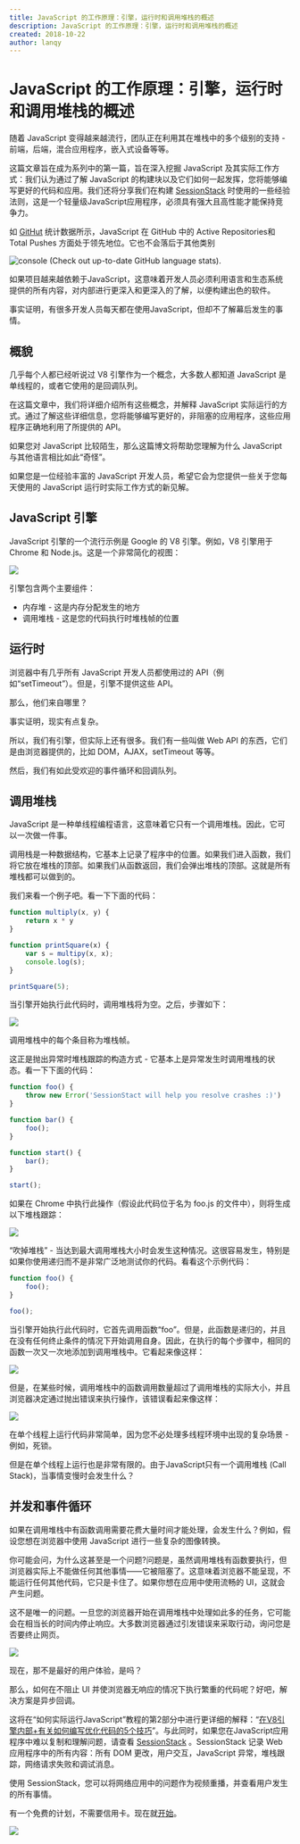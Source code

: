 ```yaml
---
title: JavaScript 的工作原理：引擎，运行时和调用堆栈的概述
description: JavaScript 的工作原理：引擎，运行时和调用堆栈的概述
created: 2018-10-22
author: lanqy
---
```


# JavaScript 的工作原理：引擎，运行时和调用堆栈的概述

随着 JavaScript 变得越来越流行，团队正在利用其在堆栈中的多个级别的支持 - 前端，后端，混合应用程序，嵌入式设备等等。

这篇文章旨在成为系列中的第一篇，旨在深入挖掘 JavaScript 及其实际工作方式：我们认为通过了解 JavaScript 的构建块以及它们如何一起发挥，您将能够编写更好的代码和应用。我们还将分享我们在构建 [SessionStack](https://www.sessionstack.com/?utm_source=medium&utm_medium=source&utm_content=javascript-series-post1-intro) 时使用的一些经验法则，这是一个轻量级JavaScript应用程序，必须具有强大且高性能才能保持竞争力。

如 [GitHut](https://githut.info/) 统计数据所示，JavaScript 在 GitHub 中的 Active Repositories和 Total Pushes 方面处于领先地位。它也不会落后于其他类别

![console](/images/1_Zf4reZZJ9DCKsXf5CSXghg.png)
(Check out up-to-date GitHub language stats).

如果项目越来越依赖于JavaScript，这意味着开发人员必须利用语言和生态系统提供的所有内容，对内部进行更深入和更深入的了解，以便构建出色的软件。

事实证明，有很多开发人员每天都在使用JavaScript，但却不了解幕后发生的事情。

## 概貌

几乎每个人都已经听说过 V8 引擎作为一个概念，大多数人都知道 JavaScript 是单线程的，或者它使用的是回调队列。

在这篇文章中，我们将详细介绍所有这些概念，并解释 JavaScript 实际运行的方式。通过了解这些详细信息，您将能够编写更好的，非阻塞的应用程序，这些应用程序正确地利用了所提供的 API。

如果您对 JavaScript 比较陌生，那么这篇博文将帮助您理解为什么 JavaScript 与其他语言相比如此“奇怪”。

如果您是一位经验丰富的 JavaScript 开发人员，希望它会为您提供一些关于您每天使用的 JavaScript 运行时实际工作方式的新见解。

## JavaScript 引擎

JavaScript 引擎的一个流行示例是 Google 的 V8 引擎。例如，V8 引擎用于 Chrome 和 Node.js。这是一个非常简化的视图：

![](/images/1_OnH_DlbNAPvB9KLxUCyMsA.png)

引擎包含两个主要组件：

- 内存堆 - 这是内存分配发生的地方
- 调用堆栈 - 这是您的代码执行时堆栈帧的位置

## 运行时

浏览器中有几乎所有 JavaScript 开发人员都使用过的 API（例如“setTimeout”）。但是，引擎不提供这些 API。

那么，他们来自哪里？

事实证明，现实有点复杂。

所以，我们有引擎，但实际上还有很多。我们有一些叫做 Web API 的东西，它们是由浏览器提供的，比如 DOM，AJAX，setTimeout 等等。

然后，我们有如此受欢迎的事件循环和回调队列。

## 调用堆栈

JavaScript 是一种单线程编程语言，这意味着它只有一个调用堆栈。因此，它可以一次做一件事。

调用栈是一种数据结构，它基本上记录了程序中的位置。如果我们进入函数，我们将它放在堆栈的顶部。如果我们从函数返回，我们会弹出堆栈的顶部。这就是所有堆栈都可以做到的。

我们来看一个例子吧。看一下下面的代码：

```javascript
function multiply(x, y) {
    return x * y
}

function printSquare(x) {
    var s = multipy(x, x);
    console.log(s);
}

printSquare(5);
```

当引擎开始执行此代码时，调用堆栈将为空。之后，步骤如下：

![](/images/1_Yp1KOt_UJ47HChmS9y7KXw.png)

调用堆栈中的每个条目称为堆栈帧。

这正是抛出异常时堆栈跟踪的构造方式 - 它基本上是异常发生时调用堆栈的状态。看一下下面的代码：

```javascript
function foo() {
    throw new Error('SessionStact will help you resolve crashes :)')
}

function bar() {
    foo();
}

function start() {
    bar();
}

start();
```

如果在 Chrome 中执行此操作（假设此代码位于名为 foo.js 的文件中），则将生成以下堆栈跟踪：

![](/images/1_T-W_ihvl-9rG4dn18kP3Qw.png)

“吹掉堆栈” - 当达到最大调用堆栈大小时会发生这种情况。这很容易发生，特别是如果你使用递归而不是非常广泛地测试你的代码。看看这个示例代码：

```javascript
function foo() {
    foo();
}

foo();
```

当引擎开始执行此代码时，它首先调用函数“foo”。但是，此函数是递归的，并且在没有任何终止条件的情况下开始调用自身。因此，在执行的每个步骤中，相同的函数一次又一次地添加到调用堆栈中。它看起来像这样：

![](/images/1_AycFMDy9tlDmNoc5LXd9-g.png)

但是，在某些时候，调用堆栈中的函数调用数量超过了调用堆栈的实际大小，并且浏览器决定通过抛出错误来执行操作，该错误看起来像这样：

![](/images/1_e0nEd59RPKz9coyY8FX-uw.png)

在单个线程上运行代码非常简单，因为您不必处理多线程环境中出现的复杂场景 - 例如，死锁。

但是在单个线程上运行也是非常有限的。由于JavaScript只有一个调用堆栈 (Call Stack)，当事情变慢时会发生什么？

## 并发和事件循环

如果在调用堆栈中有函数调用需要花费大量时间才能处理，会发生什么？例如，假设您想在浏览器中使用 JavaScript 进行一些复杂的图像转换。

你可能会问，为什么这甚至是一个问题?问题是，虽然调用堆栈有函数要执行，但浏览器实际上不能做任何其他事情——它被阻塞了。这意味着浏览器不能呈现，不能运行任何其他代码，它只是卡住了。如果你想在应用中使用流畅的 UI，这就会产生问题。

这不是唯一的问题。一旦您的浏览器开始在调用堆栈中处理如此多的任务，它可能会在相当长的时间内停止响应。大多数浏览器通过引发错误来采取行动，询问您是否要终止网页。

![](/images/1_WlMXK3rs_scqKTRV41au7g.jpeg)

现在，那不是最好的用户体验，是吗？

那么，如何在不阻止 UI 并使浏览器无响应的情况下执行繁重的代码呢？好吧，解决方案是异步回调。

这将在“如何实际运行JavaScript”教程的第2部分中进行更详细的解释：“[在V8引擎内部+有关如何编写优化代码的5个技巧](https://blog.sessionstack.com/how-javascript-works-inside-the-v8-engine-5-tips-on-how-to-write-optimized-code-ac089e62b12e)”。与此同时，如果您在JavaScript应用程序中难以复制和理解问题，请查看 [SessionStack](https://www.sessionstack.com/?utm_source=medium&utm_medium=blog&utm_content=Post-1-overview-outro) 。SessionStack 记录 Web 应用程序中的所有内容：所有 DOM 更改，用户交互，JavaScript 异常，堆栈跟踪，网络请求失败和调试消息。

使用 SessionStack，您可以将网络应用中的问题作为视频重播，并查看用户发生的所有事情。

有一个免费的计划，不需要信用卡。现在就[开始](https://www.sessionstack.com/?utm_source=medium&utm_medium=blog&utm_content=Post-1-overview-getStarted)。

![](/images/1_kEQmoMuNBDfZKNSBh0tvRA.png)
